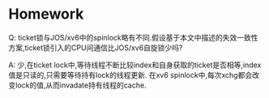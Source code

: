 # Homework

Q: ticket锁与JOS/xv6中的spinlock略有不同.假设基于本文中描述的失效一致性方案,ticket锁引入的CPU间通信比JOS/xv6自旋锁少吗?

A: 少,在ticket lock中,等待线程不断比较index和自身获取的ticket是否相等,index值是只读的,只需要等待持有lock的线程更新.
在xv6 spinlock中,每次xchg都会改变lock的值,从而invadate持有线程的cache.
